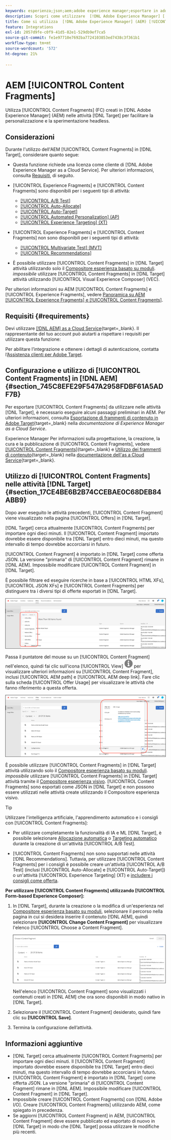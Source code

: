 ```yaml
---
keywords: esperienza;json;aem;adobe experience manager;esportare in adobe target;frammenti di contenuto;frammenti;CF;cf;headless;personalizzazione;sperimentazione
description: Scopri come utilizzare  [!DNL Adobe Experience Manager] [!UICONTROL Content Fragments] in [!DNL Adobe Target] attività.
title: Come si utilizza  [!DNL Adobe Experience Manager] (AEM) [!UICONTROL Content Fragments]?
feature: Integrations
exl-id: 2057d9fe-c0f9-41d5-82e1-529db9ef7ca5
source-git-commit: fe1e97710e7692ba7724103853ed7438c3f361b1
workflow-type: tm+mt
source-wordcount: '572'
ht-degree: 21%

---
```


# AEM [!UICONTROL Content Fragments]

Utilizza [!UICONTROL Content Fragments] (FC) creati in [!DNL Adobe Experience Manager] (AEM) nelle attività [!DNL Target] per facilitare la personalizzazione e la sperimentazione headless.

## Considerazioni

Durante l&#39;utilizzo dell&#39;AEM [!UICONTROL Content Fragments] in [!DNL Target], considerare quanto segue:

* Questa funzione richiede una licenza come cliente di [!DNL Adobe Experience Manager as a Cloud Service]. Per ulteriori informazioni, consulta [Requisiti](#section_AE6F0971E1574B3AA324003599B96E5A), di seguito.
* [!UICONTROL Experience Fragments] e [!UICONTROL Content Fragments] sono disponibili per i seguenti tipi di attività:

   * [[!UICONTROL A/B Test]](/help/main/c-activities/t-test-ab/test-ab.md)
   * [[!UICONTROL Auto-Allocate]](/help/main/c-activities/automated-traffic-allocation/automated-traffic-allocation.md)
   * [[!UICONTROL Auto-Target]](/help/main/c-activities/auto-target/auto-target-to-optimize.md)
   * [[!UICONTROL Automated Personalization] (AP)](/help/main/c-activities/t-automated-personalization/automated-personalization.md)
   * [[!UICONTROL Experience Targeting] (XT)](/help/main/c-activities/t-experience-target/experience-target.md)

* [!UICONTROL Experience Fragments] e [!UICONTROL Content Fragments] non sono disponibili per i seguenti tipi di attività:

   * [[!UICONTROL Multivariate Test] (MVT)](/help/main/c-activities/c-multivariate-testing/multivariate-testing.md)
   * [[!UICONTROL Recommendations]](/help/main/c-recommendations/recommendations.md)

* È possibile utilizzare [!UICONTROL Content Fragments] in [!DNL Target] attività utilizzando solo il [Compositore esperienza basato su moduli](/help/main/c-experiences/form-experience-composer.md). *impossibile* utilizzare [!UICONTROL Content Fragments] in [!DNL Target] attività utilizzando [!UICONTROL Visual Experience Composer] (VEC).

Per ulteriori informazioni su AEM [!UICONTROL Content Fragments] e [!UICONTROL Experience Fragments], vedere [Panoramica su AEM [!UICONTROL Experience Fragments] e [!UICONTROL Content Fragments]](/help/main/c-integrating-target-with-mac/aem/aem-experience-and-content-fragments.md).

## Requisiti {#requirements}

Devi utilizzare [[!DNL AEM] as a Cloud Service](https://experienceleague.adobe.com/docs/experience-manager-cloud-service.html?lang=it){target=_blank}. Il rappresentante del tuo account può aiutarti a rispettare i requisiti per utilizzare questa funzione:

Per abilitare l’integrazione e ottenere i dettagli di autenticazione, contatta l’[Assistenza clienti per Adobe Target](/help/main/cmp-resources-and-contact-information.md#reference_ACA3391A00EF467B87930A450050077C).

## Configurazione e utilizzo di [!UICONTROL Content Fragments] in [!DNL AEM] {#section_745C8EFE29F547A2958FDBF61A5ADF7B}

Per esportare [!UICONTROL Content Fragments] da utilizzare nelle attività [!DNL Target], è necessario eseguire alcuni passaggi preliminari in AEM. Per ulteriori informazioni, consulta [Esportazione di frammenti di contenuto in Adobe Target](https://experienceleague.adobe.com/docs/experience-manager-cloud-service/content/sites/integrations/content-fragments-target.html?lang=it){target=_blank} nella *documentazione di Experience Manager as a Cloud Service*.

Experience Manager Per informazioni sulla progettazione, la creazione, la cura e la pubblicazione di [!UICONTROL Content Fragments], vedere [[!UICONTROL Content Fragments]](https://experienceleague.adobe.com/docs/experience-manager-cloud-service/content/sites/authoring/fundamentals/content-fragments.html?lang=it){target=_blank} e [Utilizzo dei frammenti di contenuto](https://experienceleague.adobe.com/docs/experience-manager-cloud-service/content/sites/administering/content-fragments/content-fragments.html?lang=it){target=_blank} nella [documentazione dell&#39;as a Cloud Service](https://experienceleague.adobe.com/docs/experience-manager-cloud-service/content/home.html?lang=it){target=_blank}.

## Utilizzo di [!UICONTROL Content Fragments] nelle attività [!DNL Target] {#section_17CE4BE6B2B74CCEBAE0C68DEB84ABB9}

Dopo aver eseguito le attività precedenti, [!UICONTROL Content Fragment] viene visualizzato nella pagina [!UICONTROL Offers] in [!DNL Target].

[!DNL Target] cerca attualmente [!UICONTROL Content Fragments] per importare ogni dieci minuti. Il [!UICONTROL Content Fragment] importato dovrebbe essere disponibile tra [!DNL Target] entro dieci minuti, ma questo intervallo di tempo dovrebbe accorciarsi in futuro.

[!UICONTROL Content Fragment] è importato in [!DNL Target] come offerta JSON. La versione &quot;primaria&quot; di [!UICONTROL Content Fragment] rimane in [!DNL AEM]. Impossibile modificare [!UICONTROL Content Fragment] in [!DNL Target].

È possibile filtrare ed eseguire ricerche in base a [!UICONTROL HTML XFs], [!UICONTROL JSON XFs] e [!UICONTROL Content Fragments] per distinguere tra i diversi tipi di offerte esportati in [!DNL Target].

![Filtrare per tipi di frammento di contenuto: HTML o JSON nell’interfaccia di Target](/help/main/c-integrating-target-with-mac/aem/assets/fragment-types.png)

Passa il puntatore del mouse su un [!UICONTROL Content Fragment] nell&#39;elenco, quindi fai clic sull&#39;icona [!UICONTROL View] ![Info](/help/main/c-integrating-target-with-mac/aem/assets/icon-info.png) per visualizzare ulteriori informazioni su [!UICONTROL Content Fragment], inclusi [!UICONTROL AEM path] e [!UICONTROL AEM deep link]. Fare clic sulla scheda [!UICONTROL Offer Usage] per visualizzare le attività che fanno riferimento a questa offerta.

![Finestra a comparsa con informazioni sul frammento di contenuto](/help/main/c-integrating-target-with-mac/aem/assets/cf-info-popup.png)

È possibile utilizzare [!UICONTROL Content Fragments] in [!DNL Target] attività utilizzando solo il [Compositore esperienza basato su moduli](/help/main/c-experiences/form-experience-composer.md). *impossibile* utilizzare [!UICONTROL Content Fragments] in [!DNL Target] attività tramite il [Compositore esperienza visivo](/help/main/c-experiences/c-visual-experience-composer/visual-experience-composer.md). [!UICONTROL Content Fragments] sono esportati come JSON in [!DNL Target] e non possono essere utilizzati nelle attività create utilizzando il Compositore esperienza visivo.

>[!TIP]
>
>Utilizzare l&#39;intelligenza artificiale, l&#39;apprendimento automatico e i consigli con [!UICONTROL Content Fragments]:
>
>* Per utilizzare completamente la funzionalità di IA e ML [!DNL Target], è possibile selezionare [Allocazione automatica](/help/main/c-activities/automated-traffic-allocation/automated-traffic-allocation.md#concept_A1407678796B4C569E94CBA8A9F7F5D4) o [Targeting automatico](/help/main/c-activities/auto-target/auto-target-to-optimize.md) durante la creazione di un&#39;attività [!UICONTROL A/B Test].
>
>* [!UICONTROL Content Fragments] non sono supportati nelle attività [!DNL Recommendations]. Tuttavia, per utilizzare [!UICONTROL Content Fragments] per i consigli è possibile creare un&#39;attività [!UICONTROL A/B Test] (inclusi [!UICONTROL Auto-Allocate] e [!UICONTROL Auto-Target]) o un&#39;attività [!UICONTROL Experience Targeting] (XT) e [includere i consigli come offerta](/help/main/c-recommendations/recommendations-as-an-offer.md).

**Per utilizzare [!UICONTROL Content Fragments] utilizzando [!UICONTROL Form-based Experience Composer]:**

1. In [!DNL Target], durante la creazione o la modifica di un&#39;esperienza nel [Compositore esperienza basato su moduli](/help/main/c-experiences/form-experience-composer.md#task_FAC842A6535045B68B4C1AD3E657E56E), selezionare il percorso nella pagina in cui si desidera inserire il contenuto [!DNL AEM], quindi selezionare **[!UICONTROL Change Content Fragment]** per visualizzare l&#39;elenco [!UICONTROL Choose a Content Fragment].

   ![content_fragment_list image](/help/main/c-integrating-target-with-mac/aem/assets/choose-content-fragment.png)

   Nell&#39;elenco [!UICONTROL Content Fragment] sono visualizzati i contenuti creati in [!DNL AEM] che ora sono disponibili in modo nativo in [!DNL Target].

1. Selezionare il [!UICONTROL Content Fragment] desiderato, quindi fare clic su **[!UICONTROL Save]**.
1. Termina la configurazione dell’attività.

## Informazioni aggiuntive

* [!DNL Target] cerca attualmente [!UICONTROL Content Fragments] per importare ogni dieci minuti. Il [!UICONTROL Content Fragment] importato dovrebbe essere disponibile tra [!DNL Target] entro dieci minuti, ma questo intervallo di tempo dovrebbe accorciarsi in futuro.
* [!UICONTROL Content Fragment] è importato in [!DNL Target] come offerta JSON. La versione &quot;primaria&quot; di [!UICONTROL Content Fragment] rimane in [!DNL AEM]. Impossibile modificare [!UICONTROL Content Fragment] in [!DNL Target].
* Impossibile creare [!UICONTROL Content Fragments] con [!DNL Adobe I/O]. Creare [!UICONTROL Content Fragments] utilizzando AEM, come spiegato in precedenza.
* Se aggiorni [!UICONTROL Content Fragment] in AEM, [!UICONTROL Content Fragment] deve essere pubblicato ed esportato di nuovo in [!DNL Target] in modo che [!DNL Target] possa utilizzare le modifiche più recenti.
